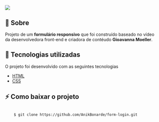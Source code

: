 <h1>
    <img src= "https://ik.imagekit.io/5lfhflrpnvh/form-login_A7S-9bqgG.gif">
</h1>

## 📄 Sobre

Projeto de um **formulário responsivo** que foi construído baseado no vídeo da desenvolvedora front-end e criadora de contéudo **Gioavanna Moeller**.

## 🚀 Tecnologias utilizadas

O projeto foi desenvolvido com as seguintes tecnologias

- [HTML](https://developer.mozilla.org/pt-BR/docs/Web/HTML)
- [CSS](https://developer.mozilla.org/pt-BR/docs/Web/CSS)

## ⚡ Como baixar o projeto

```bash

    $ git clone https://github.com/AnikBonarde/form-login.git

```



